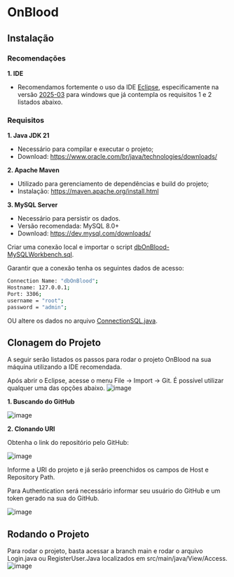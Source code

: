 # OnBlood



## Instalação

### Recomendações
**1. IDE**
- Recomendamos fortemente o uso da IDE [Eclipse](https://www.eclipse.org/downloads/packages/), especificamente na versão [2025-03](https://www.eclipse.org/downloads/download.php?file=/oomph/epp/2025-03/R/eclipse-inst-jre-win64.exe) para windows que já contempla os requisitos 1 e 2 listados abaixo.


### Requisitos
**1. Java JDK 21**
- Necessário para compilar e executar o projeto;
- Download: https://www.oracle.com/br/java/technologies/downloads/


**2. Apache Maven**
- Utilizado para gerenciamento de dependências e build do projeto;
- Instalação: https://maven.apache.org/install.html

**3. MySQL Server**
- Necessário para persistir os dados.
- Versão recomendada: MySQL 8.0+
- Download: https://dev.mysql.com/downloads/

Criar uma conexão local e importar o script [dbOnBlood-MySQLWorkbench.sql](./OnBlood/src/Connection/dbOnBlood-MySQLWorkbench.sql).

Garantir que a conexão tenha os seguintes dados de acesso:

```bash
Connection Name: "dbOnBlood";
Hostname: 127.0.0.1;
Port: 3306;
username = "root";
password = "admin";
```

OU altere os dados no arquivo [ConnectionSQL.java](./OnBlood/src/Connection/ConnectionSQL.java).

## Clonagem do Projeto
A seguir serão listados os passos para rodar o projeto OnBlood na sua máquina utilizando a IDE recomendada.

Após abrir o Eclipse, acesse o menu File -> Import -> Git.
É possível utilizar qualquer uma das opções abaixo.
![image](https://github.com/user-attachments/assets/64c32c8d-736a-471e-a8b5-10f208300daf)


**1. Buscando do GitHub**

![image](https://github.com/user-attachments/assets/7e6bd02e-9e25-4179-b47f-a45d10bfed02)


**2. Clonando URI**

Obtenha o link do repositório pelo GitHub:

![image](https://github.com/user-attachments/assets/91c3d1c2-8373-42d3-8777-d2104278995f)

Informe a URI do projeto e já serão preenchidos os campos de Host e Repository Path.

Para Authentication será necessário informar seu usuário do GitHub e um token gerado na sua do GitHub.

![image](https://github.com/user-attachments/assets/044eba8f-87ac-4838-a2ca-e49f9d8b3065)

## Rodando o Projeto
Para rodar o projeto, basta acessar a branch main e rodar o arquivo Login.java ou RegisterUser.Java localizados em src/main/java/View/Access.
![image](https://github.com/user-attachments/assets/41dc149b-9535-45cd-a618-d511805ac356)
